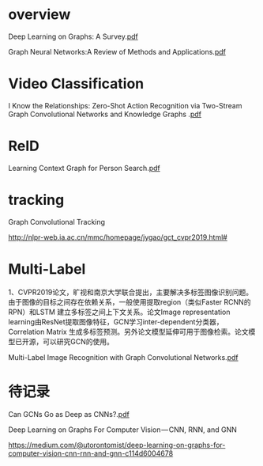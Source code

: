 

# overview

Deep Learning on Graphs: A Survey.[pdf](https://arxiv.org/pdf/1812.04202.pdf)

Graph Neural Networks:A Review of Methods and Applications.[pdf](https://arxiv.org/pdf/1812.08434.pdf)
# Video Classification
I Know the Relationships: Zero-Shot Action Recognition via Two-Stream Graph Convolutional Networks and Knowledge Graphs
.[pdf]()


# ReID

Learning Context Graph for Person Search.[pdf](https://arxiv.org/pdf/1904.01830.pdf)
# tracking

Graph Convolutional Tracking

http://nlpr-web.ia.ac.cn/mmc/homepage/jygao/gct_cvpr2019.html#

# Multi-Label

1、CVPR2019论文，旷视和南京大学联合提出，主要解决多标签图像识别问题。由于图像的目标之间存在依赖关系，一般使用提取region（类似Faster RCNN的RPN）和LSTM
建立多标签之间上下文关系。论文Image representation learning由ResNet提取图像特征，GCN学习inter-dependent分类器，Correlation Matrix
生成多标签预测。另外论文模型延伸可用于图像检索。论文模型已开源，可以研究GCN的使用。

Multi-Label Image Recognition with Graph Convolutional Networks.[pdf](https://arxiv.org/pdf/1904.03582.pdf)

# 待记录

Can GCNs Go as Deep as CNNs?.[pdf](https://arxiv.org/pdf/1904.03751.pdf)

Deep Learning on Graphs For Computer Vision — CNN, RNN, and GNN

https://medium.com/@utorontomist/deep-learning-on-graphs-for-computer-vision-cnn-rnn-and-gnn-c114d6004678